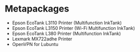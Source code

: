 # Metapackages

- Epson EcoTank L3110 Printer (Multifunction InkTank)
- Epson EcoTank L3150 Printer (Wi-Fi Multifunction InkTank)
- Epson EcoTank L380 Printer (Multifunction InkTank)
- Lexmark MX722adhe Printer
- OpenVPN for Lubuntu
